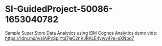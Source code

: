 # SI-GuidedProject-50086-1653040782
Sample Super Store Data Analytics using IBM Cognos Analytics
demo vide: https://1drv.ms/v/s!AlPvSpjYtd7jeC2nKJRALE4ywv4?e=sXNbo7
